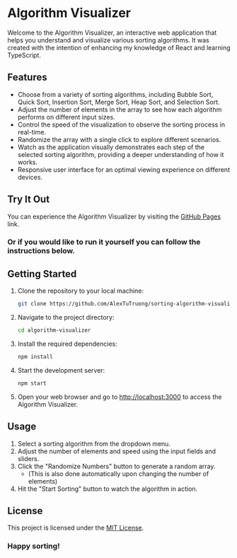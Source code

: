 # Algorithm Visualizer

Welcome to the Algorithm Visualizer, an interactive web application that helps you understand and visualize various sorting algorithms. It was created with the intention of enhancing my knowledge of React and learning TypeScript.

## Features

- Choose from a variety of sorting algorithms, including Bubble Sort, Quick Sort, Insertion Sort, Merge Sort, Heap Sort, and Selection Sort.
- Adjust the number of elements in the array to see how each algorithm performs on different input sizes.
- Control the speed of the visualization to observe the sorting process in real-time.
- Randomize the array with a single click to explore different scenarios.
- Watch as the application visually demonstrates each step of the selected sorting algorithm, providing a deeper understanding of how it works.
- Responsive user interface for an optimal viewing experience on different devices.

## Try It Out

You can experience the Algorithm Visualizer by visiting the [GitHub Pages](https://alextutruong.github.io/sorting-algorithm-visualizer/) link.

### Or if you would like to run it yourself you can follow the instructions below.

## Getting Started

1. Clone the repository to your local machine:

    ```bash
    git clone https://github.com/AlexTuTruong/sorting-algorithm-visualizer.git
    ```

2. Navigate to the project directory:

    ```bash
    cd algorithm-visualizer
    ```

3. Install the required dependencies:

    ```bash
    npm install
    ```

4. Start the development server:

    ```bash
    npm start
    ```

5. Open your web browser and go to [http://localhost:3000](http://localhost:3000) to access the Algorithm Visualizer.

## Usage

1. Select a sorting algorithm from the dropdown menu.
2. Adjust the number of elements and speed using the input fields and sliders.
3. Click the "Randomize Numbers" button to generate a random array.
    - (This is also done automatically upon changing the number of elements)
4. Hit the "Start Sorting" button to watch the algorithm in action.

## License

This project is licensed under the [MIT License](LICENSE).

### Happy sorting!